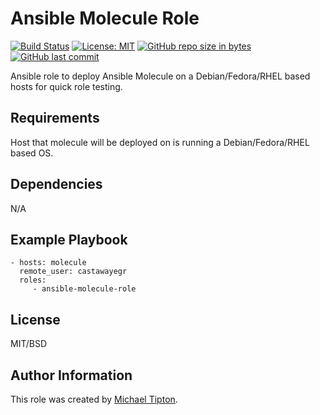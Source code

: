 Ansible Molecule Role
=========
[![Build Status](https://travis-ci.org/CastawayEGR/ansible-molecule-role.svg?branch=master)](https://travis-ci.org/CastawayEGR/ansible-molecule-role)
[![License: MIT](https://img.shields.io/badge/License-MIT-brightgreen.svg)](https://opensource.org/licenses/MIT)
[![GitHub repo size in bytes](https://img.shields.io/github/repo-size/CastawayEGR/ansible-molecule-role.svg?logoColor=brightgreen)](https://github.com/CastawayEGR/ansible-molecule-role)
[![GitHub last commit](https://img.shields.io/github/last-commit/CastawayEGR/ansible-molecule-role.svg?logoColor=brightgreen)](https://github.com/CastawayEGR/ansible-molecule-role)


Ansible role to deploy Ansible Molecule on a Debian/Fedora/RHEL based hosts for quick role testing.

Requirements
------------

Host that molecule will be deployed on is running a Debian/Fedora/RHEL based OS.


Dependencies
------------

N/A

Example Playbook
----------------

    - hosts: molecule
      remote_user: castawayegr
      roles:
         - ansible-molecule-role

License
-------

MIT/BSD

Author Information
------------------

This role was created by [Michael Tipton](https://ibeta.org).
